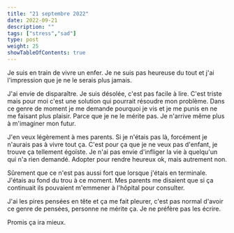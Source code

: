 ```yaml
---
title: "21 septembre 2022"
date: 2022-09-21
description: ""
tags: ["stress","sad"]
type: post
weight: 25
showTableOfContents: true
---
```


Je suis en train de vivre un enfer. Je ne suis pas heureuse du tout et j'ai l'impression que je ne le serais plus jamais.

J'ai envie de disparaître. Je suis désolée, c'est pas facile à lire. C'est triste mais pour moi c'est une solution qui pourrait résoudre mon problème. Dans ce genre de moment je me demande pourquoi je vis et je me punis en ne me faisant plus plaisir. Parce que je ne le mérite pas. Je n'arrive même plus à m'imaginer mon futur.

J'en veux légèrement à mes parents. Si je n'étais pas là, forcément je n'aurais pas à vivre tout ça. C'est pour ça que je ne veux pas d'enfant, je trouve ça tellement égoïste. Je n'ai pas envie d'infliger la vie à quelqu'un qui n'a rien demandé. Adopter pour rendre heureux ok, mais autrement non.

Sûrement que ce n'est pas aussi fort que lorsque j'étais en terminale. J'étais au fond du trou à ce moment. Mes parents me disaient que si ça continuait ils pouvaient m'emmener à l'hôpital pour consulter.

J'ai les pires pensées en tête et ça me fait pleurer, c'est pas normal d'avoir ce genre de pensées, personne ne mérite ça. Je ne préfère pas les écrire.

Promis ça ira mieux.
